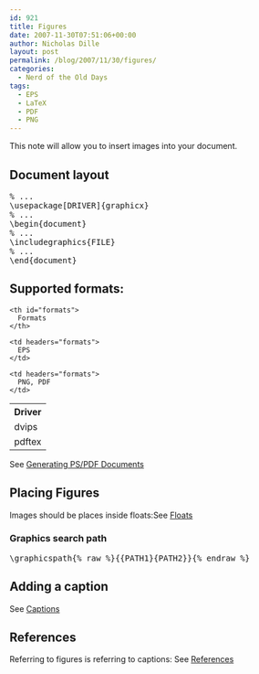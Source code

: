 ```yaml
---
id: 921
title: Figures
date: 2007-11-30T07:51:06+00:00
author: Nicholas Dille
layout: post
permalink: /blog/2007/11/30/figures/
categories:
  - Nerd of the Old Days
tags:
  - EPS
  - LaTeX
  - PDF
  - PNG
---
```

This note will allow you to insert images into your document.

<!--more-->

## Document layout

<pre class="listing">% ...
\usepackage[DRIVER]{graphicx}
% ...
\begin{document}
% ...
\includegraphics{FILE}
% ...
\end{document}</pre>

## Supported formats:

<table summary="This table lists drivers with formats of graphics that can be included">
  <tr>
    <th id="driver">
      Driver
    </th>
    
    <th id="formats">
      Formats
    </th>
  </tr>
  
  <tr>
    <td headers="driver">
      dvips
    </td>
    
    <td headers="formats">
      EPS
    </td>
  </tr>
  
  <tr>
    <td headers="driver">
      pdftex
    </td>
    
    <td headers="formats">
      PNG, PDF
    </td>
  </tr>
</table>

See [Generating PS/PDF Documents](/blog/?p=909)

## Placing Figures

Images should be places inside floats:See [Floats](/blog/2007/11/30/floats/ "Floats")

### Graphics search path

<pre class="listing">\graphicspath{% raw %}{{PATH1}{PATH2}}{% endraw %}</pre>

## Adding a caption

See [Captions](/blog/2007/11/30/captions/ "Captions")

## References

Referring to figures is referring to captions: See [References](/blog/2007/11/30/references/ "References")
